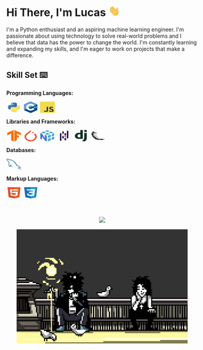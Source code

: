 <h1>Hi There, I'm Lucas <img  src="https://raw.githubusercontent.com/ABSphreak/ABSphreak/master/gifs/Hi.gif" width="30px"></h1>

I'm a Python enthusiast and an aspiring machine learning engineer. I'm passionate about using technology to solve real-world problems and I believe that data has the power to change the world. I'm constantly learning and expanding my skills, and I'm eager to work on projects that make a difference.

## Skill Set ⌨️

**Programming Languages:**

<div style="display: inline_block">
  <img align="center" alt="Rafa-Python" height="30" width="40" src="https://raw.githubusercontent.com/devicons/devicon/master/icons/python/python-original.svg">
  <img align="center" alt="Rafa-Python" height="30" width="40" src="https://raw.githubusercontent.com/devicons/devicon/master/icons/cplusplus/cplusplus-original.svg">
  <img align="center" alt="Rafa-HTML" height="30" width="40" src="https://raw.githubusercontent.com/devicons/devicon/master/icons/javascript/javascript-original.svg">
</div>

**Libraries and Frameworks:**
  
<div style="display: inline_block">
  <img align="center" alt="Rafa-Python" height="30" width="40" src="https://raw.githubusercontent.com/devicons/devicon/master/icons/tensorflow/tensorflow-original.svg">
  <img align="center" alt="Rafa-Python" height="30" width="40" src="https://raw.githubusercontent.com/devicons/devicon/master/icons/pytorch/pytorch-original.svg">
  <img align="center" alt="Rafa-Python" height="30" width="40" src="https://raw.githubusercontent.com/devicons/devicon/master/icons/numpy/numpy-original.svg">  
  <img align="center" alt="Rafa-Python" height="30" width="40" src="https://raw.githubusercontent.com/devicons/devicon/master/icons/pandas/pandas-original.svg">
  <img align="center" alt="Rafa-Python" height="30" width="40" src="https://raw.githubusercontent.com/devicons/devicon/master/icons/django/django-plain.svg">
  <img align="center" alt="Rafa-Python" height="30" width="40" src="https://raw.githubusercontent.com/devicons/devicon/master/icons/flask/flask-original.svg">
</div>
 
**Databases:**
<div style="display: inline_block"> 
  <img align="center" alt="Rafa-Python" height="30" width="40" src="https://raw.githubusercontent.com/devicons/devicon/master/icons/mysql/mysql-original.svg">
</div>

**Markup Languages:**
  
<div style="display: inline_block"> 
  <img align="center" alt="Rafa-HTML" height="30" width="40" src="https://raw.githubusercontent.com/devicons/devicon/master/icons/html5/html5-original.svg">
  <img align="center" alt="Rafa-CSS" height="30" width="40" src="https://raw.githubusercontent.com/devicons/devicon/master/icons/css3/css3-original.svg">
</div>

<br>
</br>

<p align="center" >
<a href="https://github.com/lukealves/github-readme-stats"> 
    <img  src="https://github-readme-stats.vercel.app/api?username=lukealves&&show_icons=true&theme=radical"/>
  </a>
</br>

<div align="center">
  <a href="https://www.youtube.com/watch?v=dQw4w9WgXcQ">
    <img src="https://github.com/lukealves/lukealves/blob/main/morpheus.gif">
  </a>
</div>
